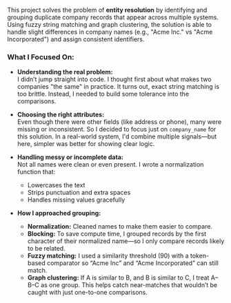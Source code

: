 

This project solves the problem of **entity resolution** by identifying and grouping duplicate company records that appear across multiple systems. Using fuzzy string matching and graph clustering, the solution is able to handle slight differences in company names (e.g., "Acme Inc." vs "Acme Incorporated") and assign consistent identifiers.


### What I Focused On:

- **Understanding the real problem:**  
  I didn’t jump straight into code. I thought first about what makes two companies "the same" in practice. It turns out, exact string matching is too brittle. Instead, I needed to build some tolerance into the comparisons.

- **Choosing the right attributes:**  
  Even though there were other fields (like address or phone), many were missing or inconsistent. So I decided to focus just on `company_name` for this solution. In a real-world system, I'd combine multiple signals—but here, simpler was better for showing clear logic.

- **Handling messy or incomplete data:**  
  Not all names were clean or even present. I wrote a normalization function that:
  - Lowercases the text
  - Strips punctuation and extra spaces
  - Handles missing values gracefully

- **How I approached grouping:**
  - **Normalization:** Cleaned names to make them easier to compare.
  - **Blocking:** To save compute time, I grouped records by the first character of their normalized name—so I only compare records likely to be related.
  - **Fuzzy matching:** I used a similarity threshold (90) with a token-based comparator so “Acme Inc” and “Acme Incorporated” can still match.
  - **Graph clustering:** If A is similar to B, and B is similar to C, I treat A–B–C as one group. This helps catch near-matches that wouldn’t be caught with just one-to-one comparisons.
